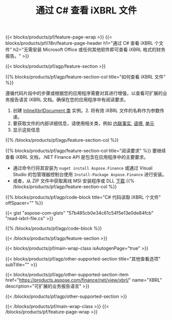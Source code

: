 ﻿---
title: 通过 C# 查看 iXBRL 文件
description: iXBRL 文件查看的示例代码。使用 API 示例代码查看基于 .NET 的应用程序中的批处理 iXBRL 文件。 
url: /zh/net/view/ixbrl/
family: finance
platformtag: net
feature: view
informat: iXBRL
outformat: 
otherformats: 
---
{{< blocks/products/pf/feature-page-wrap >}}
{{< blocks/products/pf/i18n/feature-page-header h1="通过 C# 查看 iXBRL 个文件" h2="无需安装 Microsoft Office 或任何其他软件即可查看 iXBRL 格式的财务报告。" >}}

{{< blocks/products/pf/agp/feature-section >}}

{{% blocks/products/pf/agp/feature-section-col title="如何查看 iXBRL 文件" %}}

遵循代码片段中的步骤或根据您的应用程序需要对其进行增强，以查看可扩展的业务报告语言 iXBRL 文档。确保在您的应用程序中有阅读要求。

1. 创建 [InlineXbrlDocument 类](https://apireference.aspose.com/finance/net/aspose.finance.xbrl.inline/inlinexbrldocument) 实例。2. 将有效 iXBRL 文件的名称作为参数传递。
3. 要获取文件的内部详细信息，请使用相关类，例如 [内联事实](https://apireference.aspose.com/finance/net/aspose.finance.xbrl.inline/inlinefact), [语境](https://apireference.aspose.com/finance/net/aspose.finance.xbrl/context), [单元](https://apireference.aspose.com/finance/net/aspose.finance.xbrl/unit) 
4. 显示这些信息

{{% /blocks/products/pf/agp/feature-section-col %}}

{{% blocks/products/pf/agp/feature-section-col title="阅读要求" %}}
要继续查看 iXBRL 文档，.NET Finance API 是包含在应用程序中的主要要求。 
- 通过命令行将其安装为 ```nuget install Aspose.Finance``` 或通过 Visual Studio 的包管理器控制台使用 ```Install-Package Aspose.Finance``` 进行安装。
- 或者，从 ZIP 文件中获取离线 MSI 安装程序或 DLL [下载](https://downloads.aspose.com/finance/net).{{% /blocks/products/pf/agp/feature-section-col %}}

{{% blocks/products/pf/agp/code-block title="C# 代码读取 iXBRL 个文件" offSpacer="" %}}

{{< gist "aspose-com-gists" "57b485cb0e34c61c54f5e13e0de84fcb" "read-ixbrl-file.cs" >}}

{{% /blocks/products/pf/agp/code-block %}}

{{< /blocks/products/pf/agp/feature-section >}}

{{< blocks/products/pf/main-wrap-class isAutogenPage="true" >}}

{{< blocks/products/pf/agp/other-supported-section title="其他查看选项" subTitle="" >}}

{{< blocks/products/pf/agp/other-supported-section-item href="https://products.aspose.com/finance/net/view/xbrl/" name="XBRL" description="可扩展的业务报告语言" >}}

{{< /blocks/products/pf/agp/other-supported-section >}}

{{< /blocks/products/pf/main-wrap-class >}}
{{< /blocks/products/pf/feature-page-wrap >}}
